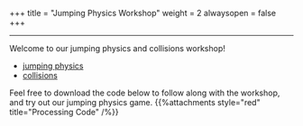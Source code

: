 +++
title = "Jumping Physics Workshop"
weight = 2
alwaysopen = false
+++

---

Welcome to our jumping physics and collisions workshop!

- [jumping physics](/game-jam/jumpingphysics/jumpingphysics)
- [collisions](/game-jam/jumpingphysics/collisions)

Feel free to download the code below to follow along with the workshop, and try out our jumping physics game.
{{%attachments style="red" title="Processing Code" /%}}
